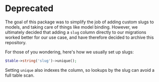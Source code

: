 # Deprecated
The goal of this package was to simplify the job of adding custom slugs to models, and taking care of things like model binding. However, we ultimately decided that adding a `slug` column directly to our migrations worked better for our use case, and have therefore decided to archive this repository.

For those of you wondering, here's how we usually set up slugs:

``` php
$table->string('slug')->unique();
```

Setting `unique` also indexes the column, so lookups by the slug can avoid a full table scan.
